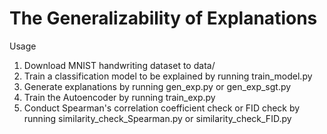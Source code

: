 # The Generalizability of Explanations

Usage

1. Download MNIST handwriting dataset to data/
2. Train a classification model to be explained by running train_model.py
3. Generate explanations by running gen_exp.py or gen_exp_sgt.py
4. Train the Autoencoder by running train_exp.py
5. Conduct Spearman's correlation coefficient check or FID check by running similarity_check_Spearman.py or similarity_check_FID.py
